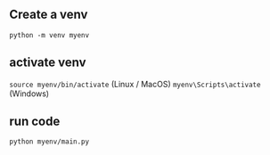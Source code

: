 ## Create a venv
`python -m venv myenv`

## activate venv
`source myenv/bin/activate` (Linux / MacOS) `myenv\Scripts\activate` (Windows)

## run code
`python myenv/main.py`